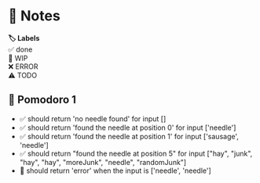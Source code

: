 # 📝 Notes

**🏷️ Labels**  
✅ done  
🚧 WIP  
❌ ERROR  
⚠ TODO

## 🍅 Pomodoro 1

- ✅ should return 'no needle found' for input []
- ✅ should return 'found the needle at position 0' for input ['needle']
- ✅ should return 'found the needle at position 1' for input ['sausage', 'needle']
- ✅ should return "found the needle at position 5" for input ["hay", "junk", "hay", "hay", "moreJunk", "needle", "randomJunk"]
- 🚧 should return 'error' when the input is ['needle', 'needle']
